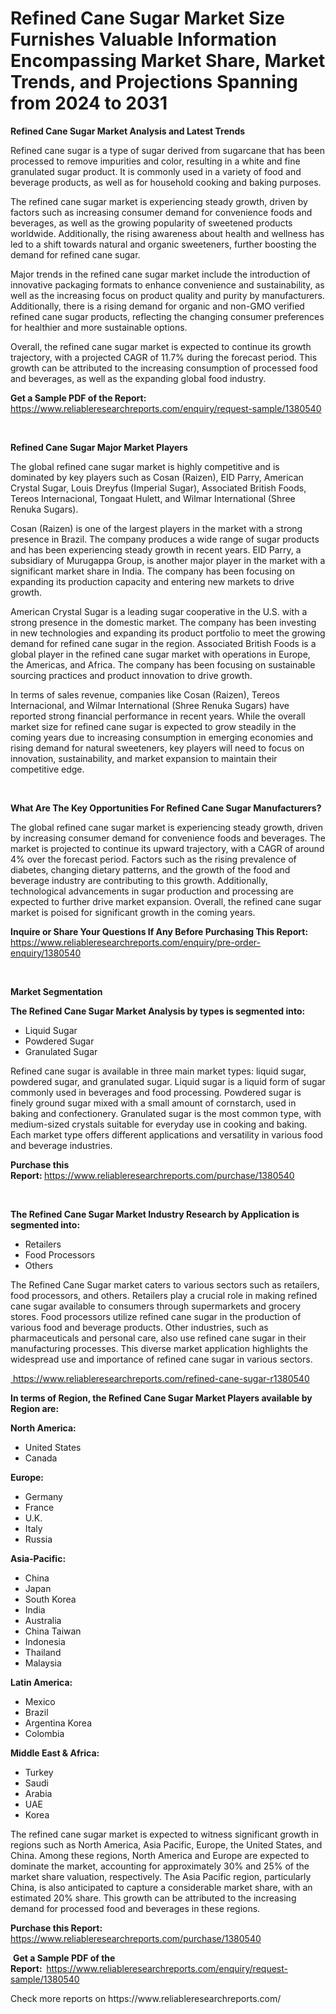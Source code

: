 <p><h1>Refined Cane Sugar Market Size Furnishes Valuable Information Encompassing Market Share, Market Trends, and Projections Spanning from 2024 to 2031</h1></p><p><strong>Refined Cane Sugar Market Analysis and Latest Trends</strong></p>
<p><p>Refined cane sugar is a type of sugar derived from sugarcane that has been processed to remove impurities and color, resulting in a white and fine granulated sugar product. It is commonly used in a variety of food and beverage products, as well as for household cooking and baking purposes.</p><p>The refined cane sugar market is experiencing steady growth, driven by factors such as increasing consumer demand for convenience foods and beverages, as well as the growing popularity of sweetened products worldwide. Additionally, the rising awareness about health and wellness has led to a shift towards natural and organic sweeteners, further boosting the demand for refined cane sugar.</p><p>Major trends in the refined cane sugar market include the introduction of innovative packaging formats to enhance convenience and sustainability, as well as the increasing focus on product quality and purity by manufacturers. Additionally, there is a rising demand for organic and non-GMO verified refined cane sugar products, reflecting the changing consumer preferences for healthier and more sustainable options.</p><p>Overall, the refined cane sugar market is expected to continue its growth trajectory, with a projected CAGR of 11.7% during the forecast period. This growth can be attributed to the increasing consumption of processed food and beverages, as well as the expanding global food industry.</p></p>
<p><strong>Get a Sample PDF of the Report:&nbsp;</strong> <a href="https://www.reliableresearchreports.com/enquiry/request-sample/1380540">https://www.reliableresearchreports.com/enquiry/request-sample/1380540</a></p>
<p>&nbsp;</p>
<p><strong>Refined Cane Sugar Major Market Players</strong></p>
<p><p>The global refined cane sugar market is highly competitive and is dominated by key players such as Cosan (Raizen), EID Parry, American Crystal Sugar, Louis Dreyfus (Imperial Sugar), Associated British Foods, Tereos Internacional, Tongaat Hulett, and Wilmar International (Shree Renuka Sugars).</p><p>Cosan (Raizen) is one of the largest players in the market with a strong presence in Brazil. The company produces a wide range of sugar products and has been experiencing steady growth in recent years. EID Parry, a subsidiary of Murugappa Group, is another major player in the market with a significant market share in India. The company has been focusing on expanding its production capacity and entering new markets to drive growth.</p><p>American Crystal Sugar is a leading sugar cooperative in the U.S. with a strong presence in the domestic market. The company has been investing in new technologies and expanding its product portfolio to meet the growing demand for refined cane sugar in the region. Associated British Foods is a global player in the refined cane sugar market with operations in Europe, the Americas, and Africa. The company has been focusing on sustainable sourcing practices and product innovation to drive growth.</p><p>In terms of sales revenue, companies like Cosan (Raizen), Tereos Internacional, and Wilmar International (Shree Renuka Sugars) have reported strong financial performance in recent years. While the overall market size for refined cane sugar is expected to grow steadily in the coming years due to increasing consumption in emerging economies and rising demand for natural sweeteners, key players will need to focus on innovation, sustainability, and market expansion to maintain their competitive edge.</p></p>
<p>&nbsp;</p>
<p><strong>What Are The Key Opportunities For Refined Cane Sugar Manufacturers?</strong></p>
<p><p>The global refined cane sugar market is experiencing steady growth, driven by increasing consumer demand for convenience foods and beverages. The market is projected to continue its upward trajectory, with a CAGR of around 4% over the forecast period. Factors such as the rising prevalence of diabetes, changing dietary patterns, and the growth of the food and beverage industry are contributing to this growth. Additionally, technological advancements in sugar production and processing are expected to further drive market expansion. Overall, the refined cane sugar market is poised for significant growth in the coming years.</p></p>
<p><strong>Inquire or Share Your Questions If Any Before Purchasing This Report:</strong> <a href="https://www.reliableresearchreports.com/enquiry/pre-order-enquiry/1380540">https://www.reliableresearchreports.com/enquiry/pre-order-enquiry/1380540</a></p>
<p>&nbsp;</p>
<p><strong>Market Segmentation</strong></p>
<p><strong>The Refined Cane Sugar Market Analysis by types is segmented into:</strong></p>
<p><ul><li>Liquid Sugar</li><li>Powdered Sugar</li><li>Granulated Sugar</li></ul></p>
<p><p>Refined cane sugar is available in three main market types: liquid sugar, powdered sugar, and granulated sugar. Liquid sugar is a liquid form of sugar commonly used in beverages and food processing. Powdered sugar is finely ground sugar mixed with a small amount of cornstarch, used in baking and confectionery. Granulated sugar is the most common type, with medium-sized crystals suitable for everyday use in cooking and baking. Each market type offers different applications and versatility in various food and beverage industries.</p></p>
<p><strong>Purchase this Report:&nbsp;</strong><a href="https://www.reliableresearchreports.com/purchase/1380540">https://www.reliableresearchreports.com/purchase/1380540</a></p>
<p>&nbsp;</p>
<p><strong>The Refined Cane Sugar Market Industry Research by Application is segmented into:</strong></p>
<p><ul><li>Retailers</li><li>Food Processors</li><li>Others</li></ul></p>
<p><p>The Refined Cane Sugar market caters to various sectors such as retailers, food processors, and others. Retailers play a crucial role in making refined cane sugar available to consumers through supermarkets and grocery stores. Food processors utilize refined cane sugar in the production of various food and beverage products. Other industries, such as pharmaceuticals and personal care, also use refined cane sugar in their manufacturing processes. This diverse market application highlights the widespread use and importance of refined cane sugar in various sectors.</p></p>
<p><a href="https://www.reliableresearchreports.com/refined-cane-sugar-r1380540">&nbsp;https://www.reliableresearchreports.com/refined-cane-sugar-r1380540</a></p>
<p><strong>In terms of Region, the Refined Cane Sugar Market Players available by Region are:</strong></p>
<p>
    <p> <strong> North America: </strong>
        <ul>
            <li>United States</li>
            <li>Canada</li>
        </ul>
        </p> 
    <p> <strong> Europe: </strong>
        <ul>
            <li>Germany</li>
            <li>France</li>
            <li>U.K.</li>
            <li>Italy</li>
            <li>Russia</li>
        </ul>
        </p> 
    <p> <strong> Asia-Pacific: </strong>
        <ul>
            <li>China</li>
            <li>Japan</li>
            <li>South Korea</li>
            <li>India</li>
            <li>Australia</li>
            <li>China Taiwan</li>
            <li>Indonesia</li>
            <li>Thailand</li>
            <li>Malaysia</li>
        </ul>
        </p> 
    <p> <strong> Latin America: </strong>
        <ul>
            <li>Mexico</li>
            <li>Brazil</li>
            <li>Argentina Korea</li>
            <li>Colombia</li>
        </ul>
        </p> 
    <p> <strong> Middle East & Africa: </strong>
        <ul>
            <li>Turkey</li>
            <li>Saudi</li>
            <li>Arabia</li>
            <li>UAE</li>
            <li>Korea</li>
        </ul>
    </p>
    </p>
<p><p>The refined cane sugar market is expected to witness significant growth in regions such as North America, Asia Pacific, Europe, the United States, and China. Among these regions, North America and Europe are expected to dominate the market, accounting for approximately 30% and 25% of the market share valuation, respectively. The Asia Pacific region, particularly China, is also anticipated to capture a considerable market share, with an estimated 20% share. This growth can be attributed to the increasing demand for processed food and beverages in these regions.</p></p>
<p><strong>Purchase this Report: </strong><a href="https://www.reliableresearchreports.com/purchase/1380540">https://www.reliableresearchreports.com/purchase/1380540</a></p>
<p>&nbsp;<strong>Get a Sample PDF of the Report:&nbsp;&nbsp;</strong><a href="https://www.reliableresearchreports.com/enquiry/request-sample/1380540">https://www.reliableresearchreports.com/enquiry/request-sample/1380540</a></p>
<p><strong></strong></p>
<p>Check more reports on https://www.reliableresearchreports.com/</p>